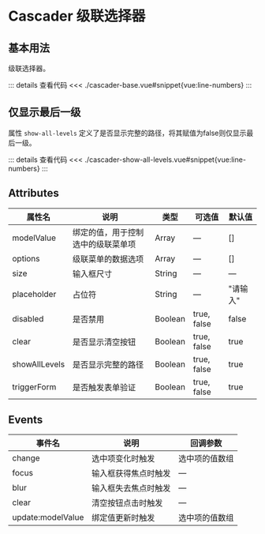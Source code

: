 <script setup>
import cascaderBase from "./cascader-base.vue"
import cascaderShowAllLevels from "./cascader-show-all-levels.vue"
</script>

# Cascader 级联选择器

## 基本用法

级联选择器。

<cascaderBase />

::: details 查看代码
<<< ./cascader-base.vue#snippet{vue:line-numbers}
:::



## 仅显示最后一级

属性 ```show-all-levels``` 定义了是否显示完整的路径，将其赋值为false则仅显示最后一级。

<cascaderShowAllLevels />

::: details 查看代码
<<< ./cascader-show-all-levels.vue#snippet{vue:line-numbers}
:::


## Attributes

<table>
  <thead>
    <tr>
      <th>属性名</th>
      <th>说明</th>
      <th>类型</th>
      <th>可选值</th>
      <th>默认值</th>
    </tr>
  </thead>
  <tbody>
    <tr>
      <td>modelValue</td>
      <td>绑定的值，用于控制选中的级联菜单项</td>
      <td>Array</td>
      <td>—</td>
      <td>[]</td>
    </tr>
    <tr>
      <td>options</td>
      <td>级联菜单的数据选项</td>
      <td>Array</td>
      <td>—</td>
      <td>[]</td>
    </tr>
    <tr>
      <td>size</td>
      <td>输入框尺寸</td>
      <td>String</td>
      <td>—</td>
      <td>—</td>
    </tr>
    <tr>
      <td>placeholder</td>
      <td>占位符</td>
      <td>String</td>
      <td>—</td>
      <td>"请输入"</td>
    </tr>
    <tr>
      <td>disabled</td>
      <td>是否禁用</td>
      <td>Boolean</td>
      <td>true, false</td>
      <td>false</td>
    </tr>
    <tr>
      <td>clear</td>
      <td>是否显示清空按钮</td>
      <td>Boolean</td>
      <td>true, false</td>
      <td>true</td>
    </tr>
    <tr>
      <td>showAllLevels</td>
      <td>是否显示完整的路径</td>
      <td>Boolean</td>
      <td>true, false</td>
      <td>true</td>
    </tr>
    <tr>
      <td>triggerForm</td>
      <td>是否触发表单验证</td>
      <td>Boolean</td>
      <td>true, false</td>
      <td>true</td>
    </tr>
  </tbody>
</table>


## Events

<table>
  <thead>
    <tr>
      <th>事件名</th>
      <th>说明</th>
      <th>回调参数</th>
    </tr>
  </thead>
  <tbody>
    <tr>
      <td>change</td>
      <td>选中项变化时触发</td>
      <td>选中项的值数组</td>
    </tr>
    <tr>
      <td>focus</td>
      <td>输入框获得焦点时触发</td>
      <td>—</td>
    </tr>
    <tr>
      <td>blur</td>
      <td>输入框失去焦点时触发</td>
      <td>—</td>
    </tr>
    <tr>
      <td>clear</td>
      <td>清空按钮点击时触发</td>
      <td>—</td>
    </tr>
    <tr>
      <td>update:modelValue</td>
      <td>绑定值更新时触发</td>
      <td>选中项的值数组</td>
    </tr>
  </tbody>
</table>
